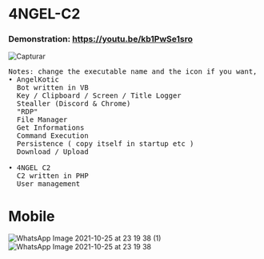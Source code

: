 # 4NGEL-C2
### Demonstration: https://youtu.be/kb1PwSe1sro

![Capturar](https://user-images.githubusercontent.com/77762068/138798669-bd449ab0-20c6-4677-b9b2-153480fd9def.PNG)

<pre>
Notes: change the executable name and the icon if you want, change the mainUrl in the bot
• AngelKotic
  Bot written in VB
  Key / Clipboard / Screen / Title Logger
  Stealler (Discord & Chrome)
  "RDP"
  File Manager
  Get Informations
  Command Execution
  Persistence ( copy itself in startup etc )
  Download / Upload
  
• 4NGEL C2
  C2 written in PHP
  User management
</pre>

# Mobile
![WhatsApp Image 2021-10-25 at 23 19 38 (1)](https://user-images.githubusercontent.com/77762068/138798154-b28f76a7-bad3-407c-ad32-692b44e9f918.jpeg)
![WhatsApp Image 2021-10-25 at 23 19 38](https://user-images.githubusercontent.com/77762068/138798174-e688c629-a062-445b-9b1f-87063b73f728.jpeg)
